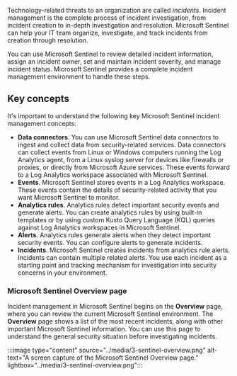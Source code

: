 
Technology-related threats to an organization are called *incidents*. Incident management is the complete process of incident investigation, from incident creation to in-depth investigation and resolution. Microsoft Sentinel can help your IT team organize, investigate, and track incidents from creation through resolution.

You can use Microsoft Sentinel to review detailed incident information, assign an incident owner, set and maintain incident severity, and manage incident status. Microsoft Sentinel provides a complete incident management environment to handle these steps. 

## Key concepts

It's important to understand the following key Microsoft Sentinel incident management concepts:

- **Data connectors**. You can use Microsoft Sentinel data connectors to ingest and collect data from security-related services. Data connectors can collect events from Linux or Windows computers running the Log Analytics agent, from a Linux syslog server for devices like firewalls or proxies, or directly from Microsoft Azure services. These events forward to a Log Analytics workspace associated with Microsoft Sentinel.
- **Events**. Microsoft Sentinel stores events in a Log Analytics workspace. These events contain the details of security-related activity that you want Microsoft Sentinel to monitor.
- **Analytics rules**. Analytics rules detect important security events and generate alerts. You can create analytics rules by using built-in templates or by using custom Kusto Query Language (KQL) queries against Log Analytics workspaces in Microsoft Sentinel.
- **Alerts**. Analytics rules generate alerts when they detect important security events. You can configure alerts to generate incidents.
- **Incidents**. Microsoft Sentinel creates incidents from analytics rule alerts. Incidents can contain multiple related alerts. You use each incident as a starting point and tracking mechanism for investigation into security concerns in your environment.

### Microsoft Sentinel Overview page

Incident management in Microsoft Sentinel begins on the **Overview** page, where you can review the current Microsoft Sentinel environment. The **Overview** page shows a list of the most recent incidents, along with other important Microsoft Sentinel information. You can use this page to understand the general security situation before investigating incidents.

:::image type="content" source="../media/3-sentinel-overview.png" alt-text="A screen capture of the Microsoft Sentinel Overview page." lightbox="../media/3-sentinel-overview.png":::

